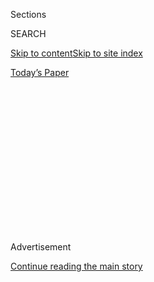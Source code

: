 <div id="app">

<div>

<div>

<div>

<div class="NYTAppHideMasthead css-1q2w90k e1suatyy0">

<div class="section css-ui9rw0 e1suatyy2">

<div class="css-eph4ug er09x8g0">

<div class="css-6n7j50">

</div>

<span class="css-1dv1kvn">Sections</span>

<div class="css-10488qs">

<span class="css-1dv1kvn">SEARCH</span>

</div>

[Skip to content](#site-content)[Skip to site index](#site-index)

</div>

<div class="css-10698na e1huz5gh0">

</div>

</div>

<div id="masthead-bar-one" class="section hasLinks css-15hmgas e1csuq9d3">

<div class="css-uqyvli e1csuq9d0">

</div>

<div class="css-1uqjmks e1csuq9d1">

</div>

<div class="css-9e9ivx">

[](https://myaccount.nytimes.com/auth/login?response_type=cookie&client_id=vi)

</div>

<div class="css-1bvtpon e1csuq9d2">

[Today’s Paper](https://www.nytimes.com/section/todayspaper)

</div>

</div>

</div>

</div>

<div data-aria-hidden="false">

<div id="site-content" role="main">

<div>

<div class="css-1aor85t" style="opacity:0.000000001;z-index:-1;visibility:hidden">

<div class="css-1hqnpie">

<div class="css-epjblv">

<span class="css-17xtcya">[Opinion](/section/opinion)</span><span class="css-x15j1o">|</span><span class="css-fwqvlz">I
Hope This Is Not Another Lie About the Republican Party</span>

</div>

<div class="css-k008qs">

<div class="css-1iwv8en">

<span class="css-18z7m18"></span>

<div>

</div>

</div>

<span class="css-1n6z4y">https://nyti.ms/2DawxRf</span>

<div class="css-1705lsu">

<div class="css-4xjgmj">

<div class="css-4skfbu" role="toolbar" data-aria-label="Social Media Share buttons, Save button, and Comments Panel with current comment count" data-testid="share-tools">

  - 
  - 
  - 
  - 
    
    <div class="css-6n7j50">
    
    </div>

  - 
  - 

</div>

</div>

</div>

</div>

</div>

</div>

<div id="NYT_TOP_BANNER_REGION" class="css-13pd83m">

</div>

<div id="top-wrapper" class="css-1sy8kpn">

<div id="top-slug" class="css-l9onyx">

Advertisement

</div>

[Continue reading the main story](#after-top)

<div class="ad top-wrapper" style="text-align:center;height:100%;display:block;min-height:250px">

<div id="top" class="place-ad" data-position="top" data-size-key="top">

</div>

</div>

<div id="after-top">

</div>

</div>

<div>

<div class="css-v5btjw etb61u70">

<div class="css-v05ibm etb61u71">

[Opinion](/section/opinion)

</div>

</div>

<div id="sponsor-wrapper" class="css-1hyfx7x">

<div id="sponsor-slug" class="css-19vbshk">

Supported by

</div>

[Continue reading the main story](#after-sponsor)

<div id="sponsor" class="ad sponsor-wrapper" style="text-align:center;height:100%;display:block">

</div>

<div id="after-sponsor">

</div>

</div>

<div class="css-186x18t">

</div>

<div class="css-1vkm6nb ehdk2mb0">

# I Hope This Is Not Another Lie About the Republican Party

</div>

But it might be lost forever.

<div class="css-18e8msd">

<div class="css-vp77d3 epjyd6m0">

<div class="css-1baulvz">

By <span class="css-1baulvz last-byline" itemprop="name">Stuart
Stevens</span>

<div class="css-8atqhb">

Mr. Stevens is a Republican political consultant.

</div>

</div>

</div>

  - July 29, 2020

  - 
    
    <div class="css-4xjgmj">
    
    <div class="css-pvvomx" role="toolbar" data-aria-label="Social Media Share buttons, Save button, and Comments Panel with current comment count" data-testid="share-tools">
    
      - 
      - 
      - 
      - 
        
        <div class="css-6n7j50">
        
        </div>
    
      - 
      - 
    
    </div>
    
    </div>

</div>

<div class="css-79elbk" data-testid="photoviewer-wrapper">

<div class="css-z3e15g" data-testid="photoviewer-wrapper-hidden">

</div>

<div class="css-1a48zt4 ehw59r15" data-testid="photoviewer-children">

![<span class="css-cnj6d5 e1z0qqy90" itemprop="copyrightHolder"><span class="css-1ly73wi e1tej78p0">Credit...</span><span><span>Kevin
Lamarque/Reuters</span></span></span>](https://static01.nyt.com/images/2020/07/31/opinion/28Stevens2-print/merlin_174249147_b661b850-6097-4221-bd90-92f37ce14c77-articleLarge.jpg?quality=75&auto=webp&disable=upscale)

</div>

</div>

</div>

<div class="section meteredContent css-1r7ky0e" name="articleBody" itemprop="articleBody">

<div class="css-1fanzo5 StoryBodyCompanionColumn">

<div class="css-53u6y8">

After Mitt Romney lost the 2012 presidential race, the Republican
National Committee chairman, Reince Priebus, commissioned an [internal
party
study](https://www.nytimes.com/2013/03/19/us/politics/republicans-plan-overhaul-for-2016-primary-season.html)
to examine why the party had won the popular vote only once since 1988.

The results of that so-called autopsy were fairly obvious: The party
needed to appeal to more people of color, reach out to younger voters,
become more welcoming to women. Those conclusions were presented as not
only a political necessity but also a moral mandate if the Republican
Party were to be a governing party in a rapidly changing America.

Then Donald Trump emerged and the party threw all those conclusions out
the window with an almost audible sigh of relief: *Thank God we can win
without pretending we really care about this stuff.* That reaction was
sadly predictable.

</div>

</div>

<div class="css-1fanzo5 StoryBodyCompanionColumn">

<div class="css-53u6y8">

I spent decades [working to elect
Republicans,](https://www.nytimes.com/2020/07/16/us/politics/trump-republicans.html)
including Mr. Romney and four other presidential candidates, and I am
here to bear reluctant witness that Mr. Trump didn’t hijack the
Republican Party. He is the logical conclusion of [what the party
became](https://www.nytimes.com/2020/03/18/opinion/trump-republicans-racism.html)
over the past 50 or so years, a natural product of the seeds of
race-baiting, self-deception and anger that now dominate it. Hold Donald
Trump up to a mirror and that bulging, scowling orange face is today’s
Republican Party.

</div>

</div>

<div class="css-79elbk" data-testid="photoviewer-wrapper">

<div class="css-z3e15g" data-testid="photoviewer-wrapper-hidden">

</div>

<div class="css-1a48zt4 ehw59r15" data-testid="photoviewer-children">

![<span class="css-cnj6d5 e1z0qqy90" itemprop="copyrightHolder"><span class="css-1ly73wi e1tej78p0">Credit...</span><span>Doug
Mills/The New York
Times</span></span>](https://static01.nyt.com/images/2020/07/28/opinion/28Stevens/28Stevens-articleLarge.jpg?quality=75&auto=webp&disable=upscale)

</div>

</div>

<div class="css-1fanzo5 StoryBodyCompanionColumn">

<div class="css-53u6y8">

I saw the warning signs but ignored them and chose to believe what I
wanted to believe: The party wasn’t just [a white grievance
party](https://www.nytimes.com/2020/03/18/opinion/trump-republicans-racism.html);
there was still a big tent; the others guys were worse. Many of us in
the party saw this dark side and told ourselves it was a recessive gene.
We were wrong. It turned out to be the dominant gene.

What is most telling is that the Republican Party actively embraced,
supported, defended and now enthusiastically identifies with a man who
eagerly exploits the nation’s racial tensions. In our system, political
parties should serve a circuit breaker function. The Republican Party
never pulled the switch.

Racism is the original sin of the modern Republican Party. While many
Republicans today like to mourn the absence of an intellectual voice
like William Buckley, it is often overlooked that Mr. Buckley began his
career as [a racist defending
segregation](https://www.politico.com/magazine/story/2017/05/13/william-f-buckley-civil-rights-215129).

In the Richard Nixon White House, Pat Buchanan and Kevin Phillips wrote
a re-election campaign memo headed [“Dividing the
Democrats”](https://www.cnn.com/2010/POLITICS/01/11/nixon.racial.strategy/index.html)
in which they outlined what would come to be known as the Southern
Strategy. It assumes there is little Republicans can do to attract Black
Americans and details a two-pronged strategy: Utilize Black support of
Democrats to alienate white voters while trying to decrease that support
by sowing dissension within the Democratic Party.

</div>

</div>

<div class="css-1fanzo5 StoryBodyCompanionColumn">

<div class="css-53u6y8">

That strategy has worked so well that it was copied by the Russians in
their [2016
efforts](https://www.nytimes.com/2019/04/18/us/politics/the-mueller-report-excerpts.html)
to help elect Mr. Trump.

In the 2000 George W. Bush campaign, on which I worked, we acknowledged
the failures of Republicans to attract significant nonwhite support.
When Mr. Bush called himself a [“compassionate
conservative,”](https://www.nytimes.com/2000/06/12/us/bush-draws-campaign-theme-from-more-than-the-heart.html)
some on the right attacked him, calling it an admission that
conservatism had not been compassionate. That was true; it had not been.
Many of us believed we could steer the party to that “kinder, gentler”
place his father described. We were wrong.

Reading Mr. Bush’s [2000 acceptance
speech](http://movies2.nytimes.com/library/politics/camp/080400wh-bush-speech.html)
at the Republican National Convention now is like stumbling across a
document from a lost civilization, with its calls for humility, service
and compassion. That message couldn’t attract 20 percent in a Republican
presidential primary today. If there really was a battle for the soul of
the Republican Party, we lost.

There is a collective blame to be shared by those of us who have created
the modern Republican Party that has so egregiously betrayed the
principles it claimed to represent. My j’accuse is against us all, not a
few individuals who were the most egregious.

</div>

</div>

<div>

</div>

<div class="css-1fanzo5 StoryBodyCompanionColumn">

<div class="css-53u6y8">

How did this happen? How do you abandon deeply held beliefs about
character, personal responsibility, foreign policy and the national debt
in a matter of months? You don’t. The obvious answer is those beliefs
weren’t deeply held. What others and I thought were bedrock values
turned out to be mere marketing slogans easily replaced. I feel like the
guy working for [Bernie
Madoff](https://www.nytimes.com/topic/person/bernard-l-madoff) who
thought they were actually beating the market.

Mr. Trump has served a useful purpose by exposing the deep flaws of a
major American political party. Like a heavy truck driven over a bridge
on the edge of failure, he has made it impossible to ignore the
long-developing fault lines of the Republican Party. A party rooted in
decency and values does not embrace the anger that Mr. Trump peddles as
patriotism.

</div>

</div>

<div class="css-1fanzo5 StoryBodyCompanionColumn">

<div class="css-53u6y8">

This collapse of a major political party as a moral governing force is
unlike anything we have seen in modern American politics. The closest
parallel is the demise of the Communist Party in the Soviet Union, when
the dissonance between what the party said it stood for and what
citizens actually experienced was so great that it was unsustainable.

This election should signal a day of reckoning for the party and all who
claim it as a political identity. Will it? I’ve given up hope that there
are any lines of decency or normalcy that once crossed would move
Republican leaders to act as if they took their oath of office more
seriously than their allegiance to party. Only fear will motivate the
party to change — the cold fear only defeat can bring.

That defeat is looming. Will it bring desperately needed change to the
Republican Party? I’d like to say I’m hopeful. But that would be a lie
and there have been too many lies for too long.

Stuart Stevens is a Republican political consultant and the author of
the forthcoming book “It Was All a Lie: How the Republican Party Became
Donald Trump,” from which this essay is adapted.

*The Times is committed to publishing* [*a diversity of
letters*](https://www.nytimes.com/2019/01/31/opinion/letters/letters-to-editor-new-york-times-women.html)
*to the editor. We’d like to hear what you think about this or any of
our articles. Here are some*
[*tips*](https://help.nytimes.com/hc/en-us/articles/115014925288-How-to-submit-a-letter-to-the-editor)*.
And here’s our email:*
[*letters@nytimes.com*](mailto:letters@nytimes.com)*.*

*Follow The New York Times Opinion section on*
[*Facebook*](https://www.facebook.com/nytopinion)*,* [*Twitter
(@NYTopinion)*](http://twitter.com/NYTOpinion) *and*
[*Instagram*](https://www.instagram.com/nytopinion/)*.*

</div>

</div>

</div>

<div>

</div>

<div>

</div>

<div>

</div>

<div>

<div id="bottom-wrapper" class="css-1ede5it">

<div id="bottom-slug" class="css-l9onyx">

Advertisement

</div>

[Continue reading the main story](#after-bottom)

<div id="bottom" class="ad bottom-wrapper" style="text-align:center;height:100%;display:block;min-height:90px">

</div>

<div id="after-bottom">

</div>

</div>

</div>

</div>

</div>

## Site Index

<div>

</div>

## Site Information Navigation

  - [© <span>2020</span> <span>The New York Times
    Company</span>](https://help.nytimes.com/hc/en-us/articles/115014792127-Copyright-notice)

<!-- end list -->

  - [NYTCo](https://www.nytco.com/)
  - [Contact
    Us](https://help.nytimes.com/hc/en-us/articles/115015385887-Contact-Us)
  - [Work with us](https://www.nytco.com/careers/)
  - [Advertise](https://nytmediakit.com/)
  - [T Brand Studio](http://www.tbrandstudio.com/)
  - [Your Ad
    Choices](https://www.nytimes.com/privacy/cookie-policy#how-do-i-manage-trackers)
  - [Privacy](https://www.nytimes.com/privacy)
  - [Terms of
    Service](https://help.nytimes.com/hc/en-us/articles/115014893428-Terms-of-service)
  - [Terms of
    Sale](https://help.nytimes.com/hc/en-us/articles/115014893968-Terms-of-sale)
  - [Site Map](https://spiderbites.nytimes.com)
  - [Help](https://help.nytimes.com/hc/en-us)
  - [Subscriptions](https://www.nytimes.com/subscription?campaignId=37WXW)

</div>

</div>

</div>

</div>
